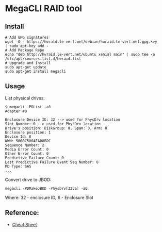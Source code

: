 # MegaCLI RAID tool

## Install

```
# Add GPG signatures
wget -O - https://hwraid.le-vert.net/debian/hwraid.le-vert.net.gpg.key | sudo apt-key add -
# Add Package Repo
echo "deb http://hwraid.le-vert.net/ubuntu xenial main" | sudo tee -a /etc/apt/sources.list.d/hwraid.list
# Upgrade and Install
sudo apt-get update
sudo apt-get install megacli
```

## Usage

List physical drives:
```
$ megacli -PDList -a0
Adapter #0

Enclosure Device ID: 32 --> used for PhysDrv location
Slot Number: 0 --> used for PhysDrv location
Drive's position: DiskGroup: 0, Span: 0, Arm: 0
Enclosure position: 1
Device Id: 0
WWN: 5000C500AEA08BDC
Sequence Number: 2
Media Error Count: 0
Other Error Count: 0
Predictive Failure Count: 0
Last Predictive Failure Event Seq Number: 0
PD Type: SAS
... 
```

Convert drive to JBOD:
```
megacli -PDMakeJBOD -PhysDrv[32:6] -a0
```
Where: 32 - enclosure ID, 6 - Enclosure Slot

## Reference:
- [Cheat Sheet](http://www.vmwareadmins.com/megacli-working-examples-cheat-sheet/)

